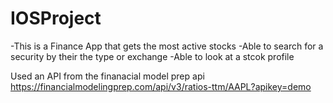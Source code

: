 # IOSProject


-This is a Finance App that gets the most active stocks 
-Able to search for a security by their the type or exchange 
-Able to look at  a stcok profile 

Used an API from the finanacial model prep api   
https://financialmodelingprep.com/api/v3/ratios-ttm/AAPL?apikey=demo